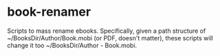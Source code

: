 # book-renamer
Scripts to mass rename ebooks.  Specifically, given a path structure of ~/BooksDir/Author/Book.mobi (or PDF, doesn't matter), these scripts will change it too ~/BooksDir/Author - Book.mobi.
